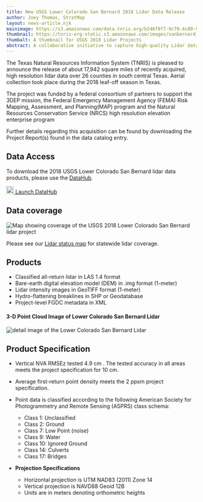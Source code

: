 ```yaml
---
title: New USGS Lower Colorado San Bernard 2018 Lidar Data Release
author: Joey Thomas, StratMap
layout: news-article.njk
mainimage: https://s3.amazonaws.com/data.tnris.org/b246f8f7-9c79-4c89-91f7-9c7f44955fca/assets/2207731f-4d4c-494e-b9a3-cdadecb331b3.jpg
thumbnail: https://tnris-org-static.s3.amazonaws.com/images/sanbernard_th.jpg
thumbalt: A thumbnail for USGS 2018 Lidar Projects
abstract: A collaborative initiative to capture high-quality Lidar data for portions of Western areas of South Central Texas.
---
```


The Texas Natural Resources Information System (TNRIS) is pleased to announce the release of about 17,942 square miles of recently acquired, high resolution lidar data over 26 counties in south central Texas. Aerial collection took place during the 2018 leaf-off season in Texas.

The project was funded by a federal consortium of partners to support the 3DEP mission, the Federal Emergency Management Agency (FEMA) Risk Mapping, Assessment, and Planning(MAP) program and the Natural Resources Conservation Service (NRCS) high resolution elevation enterprise program

Further details regarding this acquisition can be found by downloading the Project Report(s) found in the data catalog entry.

## Data Access

<p>To download the 2018 USGS Lower Colorado San Bernard lidar data products, please use the <a href="https://data.tnris.org/collection/b246f8f7-9c79-4c89-91f7-9c7f44955fca">DataHub</a>.</p>

<a class="btn btn-lg btn-tnris" href="https://data.tnris.org/collection/b246f8f7-9c79-4c89-91f7-9c7f44955fca"><img style="width: 20px; margin-bottom: 0 !important;" src="https://tnris-org-static.s3.amazonaws.com/images/baseline_view_comfy_white_36dp.png"> Launch DataHub</a>

## Data coverage

<img src="https://tnris-org-static.s3.amazonaws.com/images/lcb_coveragemap.jpg" class="img-responsive" alt="Map showing coverage of the USGS 2018 Lower Colorado San Bernard lidar project">

Please see our [Lidar status map](https://tnris-twdb.carto.com/u/tnris-sm/builder/a5dfc759-9a90-4acd-a8d1-57d521c7e1fe/public_map) for statewide lidar coverage.

## Products

-   Classified all-return lidar  in LAS 1.4 format
-   Bare-earth digital elevation model (DEM) in .img format (1-meter)
-   Lidar intensity images in GeoTIFF format (1-meter)
-   Hydro-flattening breaklines in SHP or Geodatabase
-   Project-level FGDC metadata in XML

#### 3-D Point Cloud Image of Lower Colorado San Bernard Lidar

<img class="img-responsive" src="https://s3.amazonaws.com/data.tnris.org/b246f8f7-9c79-4c89-91f7-9c7f44955fca/assets/587cf3fe-c28f-4d2e-82c3-ee4d1586f10c.jpg" alt="detail image of the Lower Colorado San Bernard Lidar">

## Product Specification

-   Vertical NVA RMSEz tested 4.9 cm . The tested accuracy in all areas meets the project specification for 10 cm.
-   Average first-return point density meets the 2 ppsm project specification.
-   Point data is classified according to the following American Society for Photogrammetry and Remote Sensing (ASPRS) class schema:

    -   Class 1:  Unclassified
    -   Class 2:  Ground
    -   Class 7:  Low Point (noise)
    -   Class 9:  Water
    -   Class 10: Ignored Ground
    -   Class 14: Culverts
    -   Class 17: Bridges

-   **Projection Specifications**
    -   Horizontal projection is UTM NAD83 (2011) Zone 14
    -   Vertical projection is NAVD88 Geoid 12B
    -   Units are in meters denoting orthometric heights
